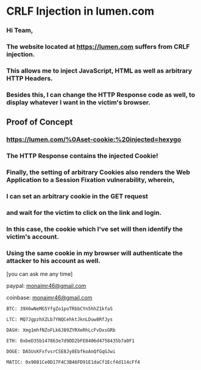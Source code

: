 # CRLF Injection in lumen.com
### Hi Team,
### The website located at https://lumen.com suffers from CRLF injection. 
### This allows me to inject JavaScript, HTML as well as arbitrary HTTP Headers. 
### Besides this, I can change the HTTP Response code as well, to display whatever I want in the victim's browser.


## Proof of Concept
### https://lumen.com/%0Aset-cookie:%20injected=hexygo
### The HTTP Response contains the injected Cookie!

### Finally, the setting of arbitrary Cookies also renders the Web Application to a Session Fixation vulnerability, wherein, 
### I can set an arbitrary cookie in the GET request 
### and wait for the victim to click on the link and login. 
### In this case, the cookie which I've set will then identify the victim's account. 
### Using the same cookie in my browser will authenticate the attacker to his account as well.


[you can ask me any time]




paypal: monaimr46@gmail.com

coinbase: monaimr46@gmail.com

    BTC: 39X6wNeMG5YfgZo1poTRbbCYn5hhZ1kfaS
    
    LTC: MQ7JgpzhXZLb7YNQCehktJknLDuw8RfJys
    
    DASH: Xmg1mhfNZoFLk6J89ZYRXeRhLcFvDxsGRb 
    
    ETH: 0xbeD35b147863e7d9DD2bFE8406d4758435b7a0F1
    
    DOGE: DA5UsKFxfvsrCSE8Jy8EbfkoAnQfGqGJwi
    
    MATIC: 0x9081Ce0D17F4C3B46FD91E1daCf1Ecf4d114cFf4

